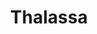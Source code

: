 ---
title:  Thalassa
kunstenaar: Tjok Dessauvage
expositie:
tekoop: ja
prijs: 300
techniek: Terra sigillata smoked
afmetingen: H 12.5 cm. – Diameter 11 cm.
lang: en
---